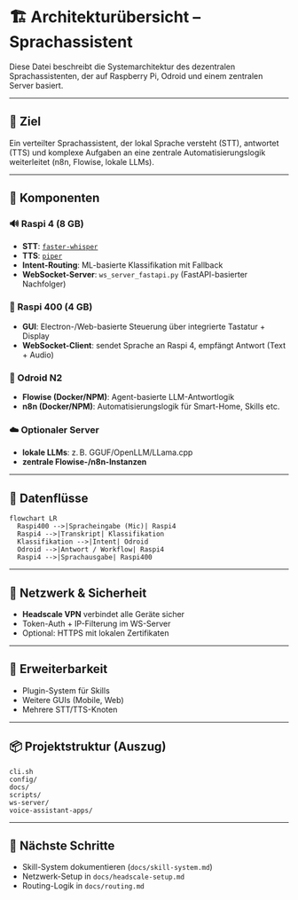 # 🏗 Architekturübersicht – Sprachassistent

Diese Datei beschreibt die Systemarchitektur des dezentralen Sprachassistenten, der auf Raspberry Pi, Odroid und einem zentralen Server basiert.

---

## 🎯 Ziel

Ein verteilter Sprachassistent, der lokal Sprache versteht (STT), antwortet (TTS) und komplexe Aufgaben an eine zentrale Automatisierungslogik weiterleitet (n8n, Flowise, lokale LLMs).

---

## 🧱 Komponenten

### 🔊 Raspi 4 (8 GB)

* **STT**: [`faster-whisper`](https://github.com/guillaumekln/faster-whisper)
* **TTS**: [`piper`](https://github.com/rhasspy/piper)
* **Intent-Routing**: ML-basierte Klassifikation mit Fallback
* **WebSocket-Server**: `ws_server_fastapi.py` (FastAPI-basierter Nachfolger)

### 🧰 Raspi 400 (4 GB)

* **GUI**: Electron-/Web-basierte Steuerung über integrierte Tastatur + Display
* **WebSocket-Client**: sendet Sprache an Raspi 4, empfängt Antwort (Text + Audio)

### 🧠 Odroid N2

* **Flowise (Docker/NPM)**: Agent-basierte LLM-Antwortlogik
* **n8n (Docker/NPM)**: Automatisierungslogik für Smart-Home, Skills etc.

### ☁️ Optionaler Server

* **lokale LLMs**: z. B. GGUF/OpenLLM/LLama.cpp
* **zentrale Flowise-/n8n-Instanzen**

---

## 🔀 Datenflüsse

```mermaid
flowchart LR
  Raspi400 -->|Spracheingabe (Mic)| Raspi4
  Raspi4 -->|Transkript| Klassifikation
  Klassifikation -->|Intent| Odroid
  Odroid -->|Antwort / Workflow| Raspi4
  Raspi4 -->|Sprachausgabe| Raspi400
```

---

## 🔐 Netzwerk & Sicherheit

* **Headscale VPN** verbindet alle Geräte sicher
* Token-Auth + IP-Filterung im WS-Server
* Optional: HTTPS mit lokalen Zertifikaten

---

## 🧩 Erweiterbarkeit

* Plugin-System für Skills
* Weitere GUIs (Mobile, Web)
* Mehrere STT/TTS-Knoten

---

## 📦 Projektstruktur (Auszug)

```
cli.sh
config/
docs/
scripts/
ws-server/
voice-assistant-apps/
```

---

## 📌 Nächste Schritte

* Skill-System dokumentieren (`docs/skill-system.md`)
* Netzwerk-Setup in `docs/headscale-setup.md`
* Routing-Logik in `docs/routing.md`

